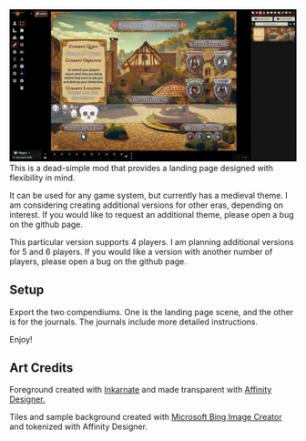 <img src="assets/Sample-Landing.webp">
This is a dead-simple mod that provides a landing page designed with flexibility in mind.</p>
It can be used for any game system, but currently has a medieval theme. I am considering creating additional versions for other eras, depending on interest. If you would like to request an additional theme, please open a bug on the github page.
  
This particular version supports 4 players. I am planning additional versions for 5 and 6 players. If you would like a version with another number of players, please open a bug on the github page.

## Setup
Export the two compendiums. One is the landing page scene, and the other is for the journals. The journals include more detailed instructions.

Enjoy!
## Art Credits
Foreground created with <a href="https://inkarnate.com/">Inkarnate</a> and made transparent with <a href="https://affinity.serif.com/en-us/designer/">Affinity Designer.</a>

Tiles and sample background created with <a href="https://www.bing.com/images/create?FORM=GENILP">Microsoft Bing Image Creator</a> and tokenized with Affinity Designer.

